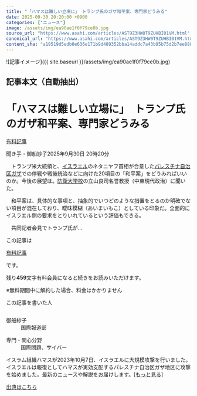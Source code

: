 ```yaml
---
title: "「ハマスは難しい立場に」 トランプ氏のガザ和平案、専門家どうみる"
date: 2025-09-30 20:20:00 +0900
categories: ["ニュース"]
image: /assets/img/ea90ae1f0f79ce0b.jpg
source_url: "https://www.asahi.com/articles/AST9Z3HW0T9ZUHBI01VM.html"
canonical_url: "https://www.asahi.com/articles/AST9Z3HW0T9ZUHBI01VM.html"
content_sha: "a19519d5edb0e636e171b9d489352bba14addc7a43b95b75d2b7ee888c8034e3"
---
```


![記事イメージ]({{ site.baseurl }}/assets/img/ea90ae1f0f79ce0b.jpg)

## 記事本文（自動抽出）
<div><main role="main" id="main"><p></p><div class="y_Qv3"><h1>「ハマスは難しい立場に」　トランプ氏のガザ和平案、専門家どうみる</h1><div class="mhPng"><p><span class="fNPYU Q_Shz"><a href="//www.asahi.com/news/gold.html?iref=com_gold">有料記事</a></span></p><span class="H8KYB">聞き手・御船紗子</span><span class="UDj4P"><time datetime="2025-09-30T11:20:00.000Z">2025年9月30日 20時20分</time></span></div></div><p id="gsm_above_SnsUtilityArea"></p><p x-component-name="CommentHeadline" x-component-data='{"commentCount":0,"commentators":[],"mode":"pc"}'></p><div class="nfyQp"><p>　トランプ米大統領と、<a href="//www.asahi.com/topics/word/%E3%82%A4%E3%82%B9%E3%83%A9%E3%82%A8%E3%83%AB.html" title="イスラエル のトピックスを開く" class="eWgMZ">イスラエル</a>のネタニヤフ首相が合意した<a href="//www.asahi.com/topics/word/%E3%83%91%E3%83%AC%E3%82%B9%E3%83%81%E3%83%8A%E8%87%AA%E6%B2%BB%E5%8C%BA%E3%82%AC%E3%82%B6.html" title="パレスチナ自治区ガザ のトピックスを開く" class="eWgMZ">パレスチナ自治区ガザ</a>での停戦や戦後統治などに向けた20項目の「和平案」をどうみればいいのか。今後の展望は。<a href="//www.asahi.com/topics/word/%E9%98%B2%E8%A1%9B%E5%A4%A7%E5%AD%A6%E6%A0%A1.html" title="防衛大学校 のトピックスを開く" class="eWgMZ">防衛大学校</a>の立山良司名誉教授（中東現代政治）に聞いた。</p><p>　和平案は、具体的な事項と、抽象的でいつどのような措置をとるのか明確でない項目が混在しており、曖昧模糊（あいまいもこ）としている印象だ。全面的にイスラエル側の要求をとりいれているという評価もできる。</p><p class="Lujdo">　共同記者会見でトランプ氏が…</p></div><p></p><div class="NbZMW"><div class="PxAm1"><p>この記事は</p><img src="//www.asahicom.jp/images/icon_key_gold.png" alt><a href="//www.asahi.com/news/gold.html?iref=com_1kiji_g_0">有料記事</a><p>です。</p><span class="Zgt88">残り<b>459</b>文字</span><span class="hideFromApp">有料会員になると続きをお読みいただけます。</span></div><p class="eQShK">※無料期間中に解約した場合、料金はかかりません</p></div><div x-component-name="WriterProfile" x-component-data='{"writerProfile":{"writerProfileList":[{"name":"御船紗子","code":"b8b960c91a4dd232b54a4df833119f7ad44602f193dbb4348afe7b7e308b68f6","department":"国際報道部","role":"","specialtyAndInterest":"国際問題、サイバー","isFollowed":false,"introduction":"奈良出身。2017年入社でさいたま、盛岡を経て、東京社会部で警視庁やサイバーを取材していました。現在は国際報道部で世界のニュースを取材しています。","iconImageUrl":"https://profile-image.kraken.asahi.com/b8b960c91a4dd232b54a4df833119f7ad44602f193dbb4348afe7b7e308b68f6","canSendFanLetter":true}],"isWriterFollowAvailableMember":false},"isFreeArea":true}'><div id="writerProfile" class="yT62y"><p class="FPrYd">この記事を書いた人</p><div class="jdPPS"><div class="zRkIz"><a href="/reporter-bio/b8b960c91a4dd232b54a4df833119f7ad44602f193dbb4348afe7b7e308b68f6?iref=article_reporter_profile" class="CES5K"></a><div class="iKuvI"><figure class="BKNFc"><img src="https://profile-image.kraken.asahi.com/b8b960c91a4dd232b54a4df833119f7ad44602f193dbb4348afe7b7e308b68f6" alt></figure><dl class="WptL0"><dt>御船紗子</dt><dd>国際報道部</dd></dl></div><dl class="PXedm"><dt>専門・関心分野</dt><dd>国際問題、サイバー</dd></dl></div></div></div></div><p x-component-name="ArticleCommentList" x-component-data='{"commentCount":0,"commentList":[],"shareUrlBase":"https://www.asahi.com/articles/AST9Z3HW0T9ZUHBI01VM.html","articleId":"AST9Z3HW0T9ZUHBI01VM","commentIdParam":"","equalCommentIdIndex":-1,"isAuthorized":false,"isFreePlan":false,"isPaidMember":false,"isPresent":false,"isHazard":false,"freeUrlBase":"//www.asahi.com","digitalUrlBase":"//digital.asahi.com"}'></p><div class="GA13d"><div class="eGTLS"><p>イスラム組織ハマスが2023年10月7日、イスラエルに大規模攻撃を行いました。イスラエルは報復としてハマスが実効支配するパレスチナ自治区ガザ地区に攻撃を始めました。最新のニュースや解説をお届けします。[<a href="https://www.asahi.com/topics/AP-d70a20ea-577d-4c9c-9bbd-c198f2acfa0d/?iref=kijishita_link">もっと見る</a>]</p></div></div></main></div>

[出典はこちら](https://www.asahi.com/articles/AST9Z3HW0T9ZUHBI01VM.html)
